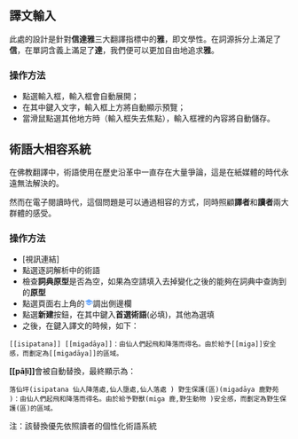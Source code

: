 ## 譯文輸入
此處的設計是針對**信達雅**三大翻譯指標中的**雅**，即文學性。在詞源拆分上滿足了**信**，在單詞含義上滿足了**達**，我們便可以更加自由地追求**雅**。
### 操作方法
- 點選輸入框，輸入框會自動展開；
- 在其中鍵入文字，輸入框上方將自動顯示預覽；
- 當滑鼠點選其他地方時（輸入框失去焦點），輸入框裡的內容將自動儲存。
## 術語大相容系統
在佛教翻譯中，術語使用在歷史沿革中一直存在大量爭論，這是在紙媒體的時代永遠無法解決的。

然而在電子閱讀時代，這個問題是可以通過相容的方式，同時照顧**譯者**和**讀者**兩大群體的感受。
### 操作方法
- [視訊連結]
- 點選逐詞解析中的術語
- 檢查**詞典原型**是否為空，如果為空請填入去掉變化之後的能夠在詞典中查詢到的**原型**
- 點選頁面右上角的<svg id="icon_term" viewBox="0 0 24 24" style='fill:#6baaff;height: 15px; width: 15px;'><path d="M5 13.18v4L12 21l7-3.82v-4L12 17l-7-3.82zM12 3L1 9l11 6 9-4.91V17h2V9L12 3z"></path></svg>調出側邊欄
- 點選**新建**按鈕，在其中鍵入**首選術語**(必填)，其他為選填
- 之後，在鍵入譯文的時候，如下：
```
[[isipatana]] [[migadāya]]：由仙人們起飛和降落而得名。由於給予[[miga]]安全感，而劃定為[[migadāya]]的區域。
```
<b>[[pāḷi]]</b>會被自動替換，最終顯示為：
```
落仙坪(isipatana 仙人降落處,仙人墮處,仙人落處 ) 野生保護(區)(migadāya 鹿野苑 )：由仙人們起飛和降落而得名。由於給予野獸(miga 鹿,野生動物 )安全感，而劃定為野生保護(區)的區域。
```
注：該替換優先依照讀者的個性化術語系統